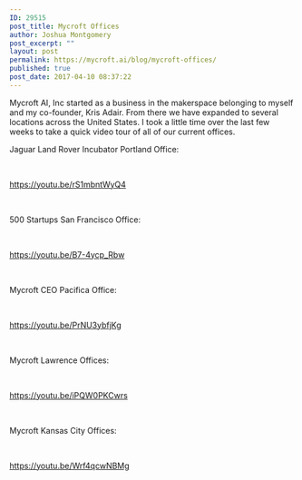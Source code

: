 ```yaml
---
ID: 29515
post_title: Mycroft Offices
author: Joshua Montgomery
post_excerpt: ""
layout: post
permalink: https://mycroft.ai/blog/mycroft-offices/
published: true
post_date: 2017-04-10 08:37:22
---
```

Mycroft AI, Inc started as a business in the makerspace belonging to myself and my co-founder, Kris Adair. From there we have expanded to several locations across the United States. I took a little time over the last few weeks to take a quick video tour of all of our current offices.

Jaguar Land Rover Incubator Portland Office:

&nbsp;

https://youtu.be/rS1mbntWyQ4

&nbsp;

500 Startups San Francisco Office:

&nbsp;

https://youtu.be/B7-4ycp_Rbw

&nbsp;

Mycroft CEO Pacifica Office:

&nbsp;

https://youtu.be/PrNU3ybfjKg

&nbsp;

Mycroft Lawrence Offices:

&nbsp;

https://youtu.be/iPQW0PKCwrs

&nbsp;

Mycroft Kansas City Offices:

&nbsp;

https://youtu.be/Wrf4qcwNBMg